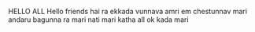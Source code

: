 HELLO ALL 
Hello friends 
hai ra ekkada vunnava amri em chestunnav mari 
andaru bagunna ra mari nati mari katha all ok kada mari 
